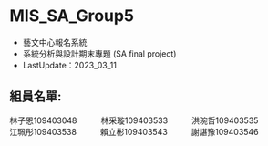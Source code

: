 # MIS_SA_Group5
* 藝文中心報名系統
* 系統分析與設計期末專題 (SA final project)
* LastUpdate：2023_03_11
## 組員名單:
林子恩109403048&emsp;&emsp;&emsp;林采璇109403533&emsp;&emsp;&emsp;洪琬哲109403535 <br>
江珮彤109403538&emsp;&emsp;&emsp;賴立彬109403543&emsp;&emsp;&emsp;謝諶豫109403546

